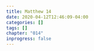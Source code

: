 ```yaml
---
title: Matthew 14
date: 2020-04-12T12:46:09-04:00
categories: []
tags: []
chapter: "014"
inprogress: false
---
```


